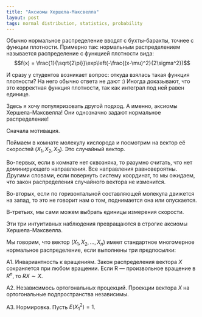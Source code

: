 ```yaml
---
title: "Аксиомы Хершела-Максвелла"
layout: post
tags: normal distribution, statistics, probability
---
```


Обычно нормальное распределение вводят с бухты-барахты, точнее с функции плотности. 
Примерно так: нормальным распределением называется распределение с функцией плотности вида:
$$f(x) = \frac{1}{\sqrt{2\pi}}\exp\left(-\frac{(x-\mu)^2}{2\sigma^2})$$

И сразу у студентов возникает вопрос: откуда взялась такая функция плотности? 
На него обычно ответа не дают :) Иногда доказывают, что это корректная функция плотности, 
так как интеграл под ней равен единице.

Здесь я хочу популяризовать другой подход. А именно, аксиомы Хершела-Максвелла! 
Они однозначно задают нормальное распределение!

Сначала мотивация.

Поймаем в комнате молекулу кислорода и посмотрим на вектор её скоростей $(X_1, X_2, X_3)$.
Это случайный вектор. 

Во-первых, если в комнате нет сквозняка, то разумно считать, что нет доминирующего направления. 
Все направления равновероятны. 
Другими словами, если повернуть систему координат, то мы ожидаем, что закон распределения 
случайного вектора не изменится.

Во-вторых, если по горизонтальной составляющей молекула движется на запад, то это не говорит нам о том,
поднимается она или опускается. 

В-третьих, мы сами можем выбрать единицы измерения скорости. 

Эти три интуитивных наблюдения превращаются в строгие аксиомы Хершела-Максвелла. 


Мы говорим, что вектор $(X_1, X_2, \ldots, X_n)$ имеет стандартное многомерное нормальное распределение, если выполнены три предпосылки:

A1. Инвариантность к вращениям. Закон распределения вектора $X$ сохраняется при любом вращении. Если R — произвольное вращение в $R^n$, то $RX\sim X$.

A2. Независимось ортогональных процекций. Проекции вектора $X$ на ортогональные подпространства независимы.

A3. Нормировка. Пусть $E(X_1^2)=1$.





